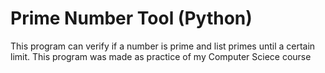 # Prime Number Tool (Python)
This program can verify if a number is prime and list primes until a certain limit. This program was made as practice of my Computer Sciece course
